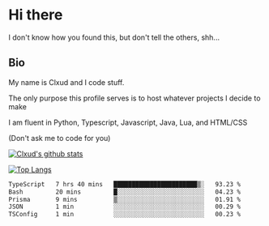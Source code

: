 

# Hi there
I don't know how you found this, but don't tell the others, shh...

## Bio
My name is Clxud and I code stuff.

The only purpose this profile serves is to host whatever projects I decide to make

I am fluent in Python, Typescript, Javascript, Java, Lua, and HTML/CSS



(Don't ask me to code for you)

[![Clxud's github stats](https://github-readme-stats.vercel.app/api?username=cloudwithax&count_private=true&theme=dark&show_icons=true)](https://github.com/anuraghazra/github-readme-stats) 

[![Top Langs](https://github-readme-stats.vercel.app/api/top-langs/?username=cloudwithax&theme=dark)](https://github.com/anuraghazra/github-readme-stats)

<!--START_SECTION:waka-->

```txt
TypeScript   7 hrs 40 mins   ███████████████████████▒░   93.23 %
Bash         20 mins         █░░░░░░░░░░░░░░░░░░░░░░░░   04.23 %
Prisma       9 mins          ▒░░░░░░░░░░░░░░░░░░░░░░░░   01.91 %
JSON         1 min           ░░░░░░░░░░░░░░░░░░░░░░░░░   00.29 %
TSConfig     1 min           ░░░░░░░░░░░░░░░░░░░░░░░░░   00.23 %
```

<!--END_SECTION:waka-->







